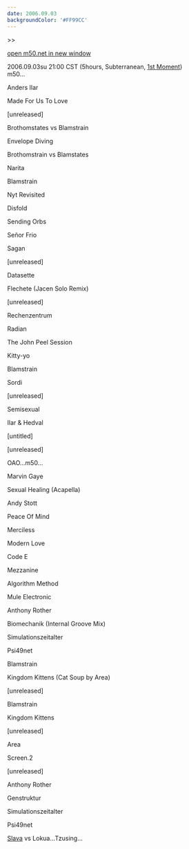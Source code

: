 ```yaml
---
date: 2006.09.03
backgroundColor: '#FF99CC'
---
```


\>>

[open m50.net in new window](http://m50.net/)

2006.09.03su 21:00 CST (5hours, Subterranean, [1st Moment](http://www.knightlyproductions.com/))  
m50...  

Anders Ilar

Made For Us To Love

\[unreleased\]

Brothomstates vs Blamstrain

Envelope Diving

Brothomstrain vs Blamstates

Narita

Blamstrain

Nyt Revisited

Disfold

Sending Orbs

Señor Frio

Sagan

\[unreleased\]

Datasette

Flechete (Jacen Solo Remix)

\[unreleased\]

Rechenzentrum

Radian

The John Peel Session

Kitty-yo

Blamstrain

Sordi

\[unreleased\]

Semisexual

Ilar & Hedval

\[untitled\]

\[unreleased\]

OAO...m50...  

Marvin Gaye

Sexual Healing (Acapella)

Andy Stott

Peace Of Mind

Merciless

Modern Love

Code E

Mezzanine

Algorithm Method

Mule Electronic

Anthony Rother

Biomechanik (Internal Groove Mix)

Simulationszeitalter

Psi49net

Blamstrain

Kingdom Kittens (Cat Soup by Area)

\[unreleased\]

Blamstrain

Kingdom Kittens

\[unreleased\]

Area

Screen.2

\[unreleased\]

Anthony Rother

Genstruktur

Simulationszeitalter

Psi49net

[Slava](http://www.knightlyproductions.com/) vs Lokua...Tzusing...